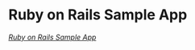 # Ruby on Rails Sample App

[*Ruby on Rails Sample App*](https://www.intuit.ru/studies/courses/10474)
